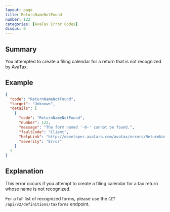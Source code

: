 ```yaml
---
layout: page
title: ReturnNameNotFound
number: 122
categories: [AvaTax Error Codes]
disqus: 0
---
```


## Summary

You attempted to create a filing calendar for a return that is not recognized by AvaTax.

## Example

```json
{
  "code": "ReturnNameNotFound",
  "target": "Unknown",
  "details": [
    {
      "code": "ReturnNameNotFound",
      "number": 122,
      "message": "The form named '-0-' cannot be found.",
      "faultCode": "Client",
      "helpLink": "http://developer.avalara.com/avatax/errors/ReturnNameNotFound",
      "severity": "Error"
    }
  ]
}
```

## Explanation

This error occurs if you attempt to create a filing calendar for a tax return whose name is not recognized.

For a full list of recognized forms, please use the `GET /api/v2/definitions/taxforms` endpoint.
